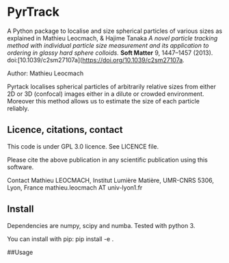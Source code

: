 # PyrTrack


A Python package to localise and size spherical particles of various sizes as
explained in Mathieu Leocmach, & Hajime Tanaka *A novel particle tracking method with individual particle size measurement and its application to ordering in glassy hard sphere colloids.* **Soft Matter** 9, 1447–1457 (2013).
doi:[10.1039/c2sm27107a](https://doi.org/10.1039/c2sm27107a.

Author: Mathieu Leocmach

Pyrtack localises spherical particles of arbitrarily relative sizes from either 2D or 3D (confocal) images either in a dilute or crowded environment. Moreover this method allows us to estimate the size of each particle reliably.

## Licence, citations, contact

This code is under GPL 3.0 licence. See LICENCE file.

Please cite the above publication in any scientific publication using
this software.

Contact Mathieu LEOCMACH, Institut Lumière Matière, UMR-CNRS 5306, Lyon,
France mathieu.leocmach AT univ-lyon1.fr

## Install

Dependencies are numpy, scipy and numba. Tested with python 3.

You can install with pip: pip install -e .

##Usage
